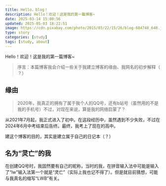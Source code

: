 ```yaml
---
title: Hello，blog！
description: Hello！欢迎！这是我的第一篇博客~
date: 2025-03-14 15:00:56
updated: 2025-05-03 18:22:51
image: https://cdn.pixabay.com/photo/2015/03/22/15/26/blog-684748_640.jpg
type: story
categories: [study]
tags: [study, about]
---
```


Hello！欢迎！这是我的第一篇博客~

<!--more-->

> 序言：本篇博客我会介绍一些关于我建立博客的缘由、我网名的初步解释（ ？）


## 缘由


>2020年，我真正的拥有了属于我个人的QQ号，还有b站号（虽然用的不是我的手机号）不过，对现在来说，算是我的网络启蒙了？

从2021年7月起，我正式进入了初中。在这段经历中，虽然遇到不少失败，不过在2024年6月中考结束后告终。最终，我考上了现在的高中。

建这个博客的目的，其实是建立属于自己的日记本（？）

## 名为“灵亡”的我

在创建QQ号时，我固然要有自己的昵称，当时的我，在拼音输入法中可能是输入了“lw"输入法第一个就是“灵亡”（实际上我也记不得了）。但是就目前猜想，可能与我真名的缩写“LWB”有关。



